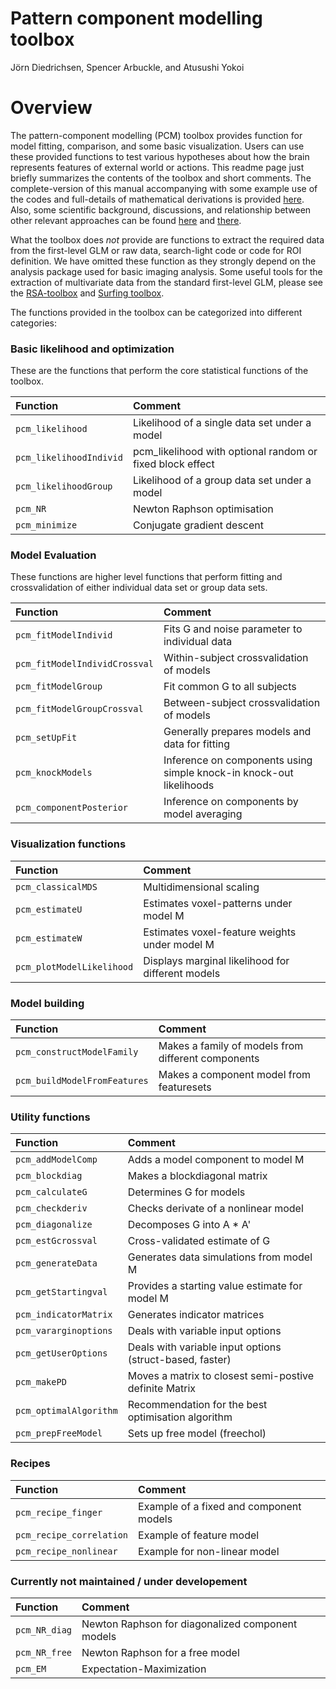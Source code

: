 
Pattern component modelling toolbox
===================================

Jörn Diedrichsen, Spencer Arbuckle, and Atusushi Yokoi

# Overview 
The pattern-component modelling (PCM) toolbox provides function for model fitting, comparison, and some basic visualization. Users can use these provided functions to test various hypotheses about how the brain represents features of external world or actions. This readme page just briefly summarizes the contents of the toolbox and short comments. The complete-version of this manual accompanying with some example use of the codes and full-details of mathematical derivations is provided [here](https://github.com/jdiedrichsen/pcm_toolbox/blob/master/pcm_toolbox_manual.pdf). Also, some scientific background, discussions, and relationship between other relevant approaches can be found [here](http://biorxiv.org/content/early/2017/03/25/120584) and [there](http://biorxiv.org/content/early/2017/04/02/071472). 

What the toolbox does *not* provide are functions to extract the required data from the first-level GLM or raw data, search-light code or code for ROI definition. We have omitted these function as they strongly depend on the analysis package used for basic imaging analysis. Some useful tools for the extraction of multivariate data from the standard first-level GLM, please see the [RSA-toolbox](https://github.com/rsagroup/rsatoolbox) and [Surfing toolbox](https://github.com/nno/surfing). 

The functions provided in the toolbox can be categorized into different categories:  

### Basic likelihood and optimization

These are the functions that perform the core statistical functions of the toolbox.  

| 	Function 			    | Comment  
|:-----------------------------------|:-----------------------------
|  `pcm_likelihood` |  Likelihood of a single data set under a model
|  `pcm_likelihoodIndivid` | pcm_likelihood with optional random or fixed block effect
|  `pcm_likelihoodGroup`   | Likelihood of a group data set under a model
|  `pcm_NR`				| Newton Raphson optimisation 
|  `pcm_minimize`			| Conjugate gradient descent 

### Model Evaluation
These functions are higher level functions that perform fitting and crossvalidation of either individual data set or group data sets.  

| 	Function 			       | Comment  
|:-----------------------------|:-----------------------------
| `pcm_fitModelIndivid`        | Fits G and noise parameter to individual data
| `pcm_fitModelIndividCrossval`| Within-subject crossvalidation of models
| `pcm_fitModelGroup`          | Fit common G to all subjects
| `pcm_fitModelGroupCrossval`  | Between-subject crossvalidation of models  
| `pcm_setUpFit`         |  Generally prepares models and data for fitting 
| `pcm_knockModels`     | Inference on components using simple knock-in knock-out likelihoods
| `pcm_componentPosterior`     | Inference on components by model averaging 

### Visualization functions
| 	Function 			       | Comment  
|:-----------------------------|:-----------------------------
| `pcm_classicalMDS`           | Multidimensional scaling  
| `pcm_estimateU`         | Estimates voxel-patterns under model M
| `pcm_estimateW`         | Estimates  voxel-feature weights under  model M
| `pcm_plotModelLikelihood`    | Displays marginal likelihood for different models

### Model building 
| 	Function 			       | Comment  
|:-----------------------------|:-----------------------------
| `pcm_constructModelFamily`     | Makes a family of models from different components
| `pcm_buildModelFromFeatures`     | Makes a component model from featuresets


### Utility functions
| 	Function 			       | Comment  
|:-----------------------------|:-----------------------------
| `pcm_addModelComp`                  | Adds a model component to model M  
| `pcm_blockdiag`                  | Makes a blockdiagonal matrix  
| `pcm_calculateG`                  | Determines G for models   
| `pcm_checkderiv`                  | Checks derivate of a nonlinear model 
| `pcm_diagonalize`                  | Decomposes G into A * A'  
| `pcm_estGcrossval`              | Cross-validated estimate of G 
| `pcm_generateData`                  | Generates data simulations from model M  
| `pcm_getStartingval`               | Provides a starting value estimate for model M  
| `pcm_indicatorMatrix`       | Generates indicator matrices 
| `pcm_vararginoptions`	    | Deals with variable input options 
| `pcm_getUserOptions`	    | Deals with variable input options (struct-based, faster) 
| `pcm_makePD`    | Moves a matrix to closest semi-postive definite Matrix 
| `pcm_optimalAlgorithm`    | Recommendation for the best optimisation algorithm
| `pcm_prepFreeModel`         |  Sets up free model (freechol)


### Recipes 
| 	Function 			       | Comment  
|:-----------------------------|:-----------------------------
| `pcm_recipe_finger`          | Example of a fixed and component models 
| `pcm_recipe_correlation`     | Example of feature model   
| `pcm_recipe_nonlinear`       | Example for non-linear model   

### Currently not maintained / under developement
| 	Function 			       | Comment  
|:-----------------------------|:-----------------------------
|  `pcm_NR_diag`			| Newton Raphson for diagonalized component models
|  `pcm_NR_free`			| Newton Raphson for a free model 
|  `pcm_EM`				| Expectation-Maximization 